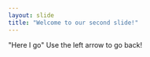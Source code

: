 ```yaml
---
layout: slide
title: "Welcome to our second slide!"
---
```

"Here I go"
Use the left arrow to go back!
